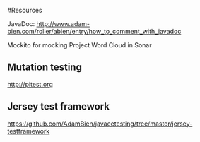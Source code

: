 #Resources


JavaDoc: http://www.adam-bien.com/roller/abien/entry/how_to_comment_with_javadoc

Mockito for mocking
Project Word Cloud in Sonar
## Mutation testing
http://pitest.org

## Jersey test framework

https://github.com/AdamBien/javaeetesting/tree/master/jersey-testframework
